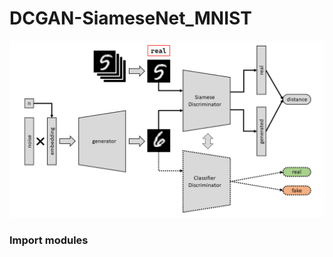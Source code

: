 # DCGAN-SiameseNet_MNIST

![DCGAN](img-files/DCGAN.png "DCGAN")


### Import modules  


<script src="https://gist.github.com/artemk1337/bb92af0f48f1ba1cff76c69420199e5a.js"></script>  


